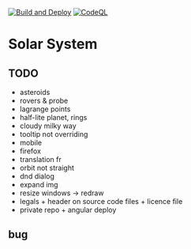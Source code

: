 [![Build and Deploy](https://github.com/lebesnec/solar-system/actions/workflows/main.yml/badge.svg)](https://github.com/lebesnec/solar-system/actions/workflows/main.yml)
[![CodeQL](https://github.com/lebesnec/solar-system/actions/workflows/codeql-analysis.yml/badge.svg)](https://github.com/lebesnec/solar-system/actions/workflows/codeql-analysis.yml)

# Solar System

## TODO

- asteroids
- rovers & probe
- lagrange points
- half-lite planet, rings
- cloudy milky way
- tooltip not overriding
- mobile
- firefox
- translation fr
- orbit not straight
- dnd dialog
- expand img
- resize windows -> redraw
- legals + header on source code files + licence file
- private repo + angular deploy

## bug
